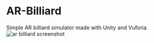 # AR-Billiard
Simple AR billiard simulator made with Unity and Vuforia.
![ar billiard screenshot](https://user-images.githubusercontent.com/5670472/37343406-222d788e-26d0-11e8-98bd-289ef2130ce4.png)
